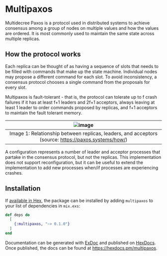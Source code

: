 # Multipaxos

Multidecree Paxos is a protocol used in distributed systems to achieve consensus
among a group of nodes on multiple values and how the values are ordered. It is 
most commonly used to maintain the same state across multiple replicas.

## How the protocol works

Each replica can be thought of as having a sequence of slots that needs to be filled
with commands that make up the state machine. Individual nodes may propose a different
command for each slot. To avoid inconsistency, a consensus protocol chooses a single 
command from the proposals for every slot.

Multipaxos is fault-tolerant - that is, the protocol can tolerate up to f crash failures
if it has at least f+1 leaders and 2f+1 acceptors, always leaving at least 1 leader to
order commands proposed by replicas, and f+1 acceptors to maintain the fault tolerant
memory.

| ![image](https://github.com/khemichew/multipaxos/assets/49807719/e0edc3ab-ba02-4c06-aa7c-a84053c59886) |
| :--: |
| Image 1: Relationship between replicas, leaders, and acceptors (source: https://paxos.systems/how/) |


A configuration represents a number of leader and acceptor processes that partake in 
the consensus protocol, but not the replicas. This implementation does not support 
reconfiguration, but it can be useful to extend the implementation to add new processes
when/if processes are experiencing crashes.

## Installation

If [available in Hex](https://hex.pm/docs/publish), the package can be installed
by adding `multipaxos` to your list of dependencies in `mix.exs`:

```elixir
def deps do
  [
    {:multipaxos, "~> 0.1.0"}
  ]
end
```

Documentation can be generated with [ExDoc](https://github.com/elixir-lang/ex_doc)
and published on [HexDocs](https://hexdocs.pm). Once published, the docs can
be found at <https://hexdocs.pm/multipaxos>.

